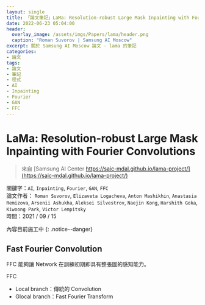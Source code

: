 ```yaml
---
layout: single
title: 「論文筆記」LaMa: Resolution-robust Large Mask Inpainting with Fourier Convolutions
date: 2022-06-23 05:04:00
header:
  overlay_image: /assets/imgs/Papers/lama/header.png
  caption: "Roman Suvorov | Samsung AI Moscow"
excerpt: 關於 Samsung AI Moscow 論文 - lama 的筆記
categories:
- 論文
tags:
- 論文
- 筆記
- 程式
- AI
- Inpainting
- Fourier
- GAN
- FFC
---
```

# LaMa: Resolution-robust Large Mask Inpainting with Fourier Convolutions
> 來自 [Samsung AI Center https://saic-mdal.github.io/lama-project/](https://saic-mdal.github.io/lama-project/)  

關鍵字：`AI`, `Inpainting`, `Fourier`, `GAN`, `FFC`  
論文作者： `Roman Suvorov`, `Elizaveta Logacheva`, `Anton Mashikhin`, `Anastasia Remizova`, `Arsenii Ashukha`, `Aleksei Silvestrov`, `Naejin Kong`, `Harshith Goka`, `Kiwoong Park`, `Victor Lempitsky`  
時間：2021 / 09 / 15  

內容目前施工中
{: .notice--danger}

## Fast Fourier Convolution
FFC 能夠讓 Network 在訓練初期即具有整張圖的感知能力。  

FFC
- Local branch：傳統的 Convolution
- Glocal branch：Fast Fourier Transform
